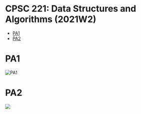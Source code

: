 <h1>CPSC 221: Data Structures and Algorithms (2021W2)</h1>

- [PA1](#PA1)
- [PA2](#PA2)

# PA1
![PA1](https://user-images.githubusercontent.com/93373698/153702361-e9e45a1e-b86c-4d22-93f6-c8c4970a7ba5.png)



# PA2
<img src = "https://github.com/elnzh/CPSC221-/blob/main/PA2.png" />


